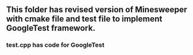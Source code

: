 ## This folder has revised version of Minesweeper with cmake file and test file to implement GoogleTest framework.

### test.cpp has code for GoogleTest
